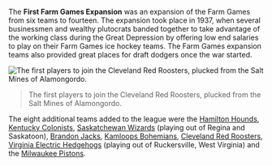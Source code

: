 The **First Farm Games Expansion** was an expansion of the Farm Games from six teams to fourteen. The expansion took place in 1937, when several businessmen and wealthy plutocrats banded together to take advantage of the working class during the Great Depression by offering low end salaries to play on their Farm Games ice hockey teams. The Farm Games expansion teams also provided great places for draft dodgers once the war started.

![The first players to join the Cleveland Red Roosters, plucked from the Salt Mines of Alamongordo.](file_new_team_jpg)
> The first players to join the Cleveland Red Roosters, plucked from the Salt Mines of Alamongordo.



The eight additional teams added to the league were the [Hamilton Hounds](hamilton_hounds), [Kentucky Colonists](kentucky_colonists), [Saskatchewan Wizards](#a) (playing out of Regina and Saskatoon), [Brandon Jacks](brandon_jacks), [Kamloops Bohemians](#a), [Cleveland Red Roosters](cleveland_red_roosters), [Virginia Electric Hedgehogs](#a) (playing out of Ruckersville, West Virginia) and the [Milwaukee Pistons](milwaukee_pistons).